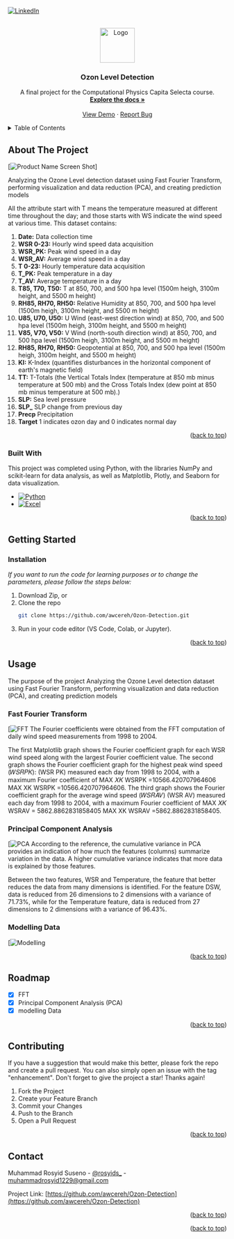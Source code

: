<a name="readme-top"></a>



<!-- PROJECT SHIELDS -->
<!--
*** I'm using markdown "reference style" links for readability.
*** Reference links are enclosed in brackets [ ] instead of parentheses ( ).
*** See the bottom of this document for the declaration of the reference variables
*** for contributors-url, forks-url, etc. This is an optional, concise syntax you may use.
*** https://www.markdownguide.org/basic-syntax/#reference-style-links
-->
[![LinkedIn][linkedin-shield]][linkedin-url]



<!-- PROJECT LOGO -->
<br />
<div align="center">
  <a href="https://github.com/awcereh/Ozon-Detection">
    <img src="images/logo.png" alt="Logo" width="80" height="80">
  </a>

  <h3 align="center">Ozon Level Detection</h3>

  <p align="center">
    A final project for the Computational Physics Capita Selecta course.
    <br />
    <a href="https://github.com/awcereh/Ozon-Detection"><strong>Explore the docs »</strong></a>
    <br />
    <br />
    <a href="https://github.com/awcereh/Ozon-Detection">View Demo</a>
    ·
    <a href="https://www.datascienceportfol.io/rosyids_">Report Bug</a>
  </p>
</div>



<!-- TABLE OF CONTENTS -->
<details>
  <summary>Table of Contents</summary>
  <ol>
    <li>
      <a href="#about-the-project">About The Project</a>
      <ul>
        <li><a href="#built-with">Built With</a></li>
      </ul>
    </li>
    <li>
      <a href="#getting-started">Getting Started</a>
      <ul>
        <li><a href="#installation">Installation</a></li>
      </ul>
    </li>
    <li><a href="#usage">Usage</a></li>
    <li><a href="#roadmap">Roadmap</a></li>
    <li><a href="#contributing">Contributing</a></li>
    <li><a href="#contact">Contact</a></li>
  </ol>
</details>



<!-- ABOUT THE PROJECT -->
## About The Project

[![Product Name Screen Shot][product-screenshot]]

Analyzing the Ozone Level detection dataset using Fast Fourier Transform, performing visualization and data reduction (PCA), and creating prediction models

All the attribute start with T means the temperature measured at different time throughout the day; and those starts with WS indicate the wind speed at various time. This dataset contains:
   1. **Date:** Data collection time
   2. **WSR 0-23:** Hourly wind speed data acquisition 
   3. **WSR_PK:** Peak wind speed in a day
   4. **WSR_AV:** Average wind speed in a day
   5. **T 0-23:** Hourly temperature data acquisition
   6. **T_PK:** Peak temperature in a day
   7. **T_AV:** Average temperature in a day
   8. **T85, T70, T50:** T at 850, 700, and 500 hpa level (1500m heigh, 3100m height, and 5500 m height)
   9. **RH85, RH70, RH50:** Relative Humidity at 850, 700, and 500 hpa level (1500m heigh, 3100m height, and 5500 m height)
   10. **U85, U70, U50:** U Wind (east-west direction wind) at 850, 700, and 500 hpa level (1500m heigh, 3100m height, and 5500 m height)
   11. **V85, V70, V50:** V Wind (north-south direction wind) at 850, 700, and 500 hpa level (1500m heigh, 3100m height, and 5500 m height)
   12. **RH85, RH70, RH50:** Geopotential at 850, 700, and 500 hpa level (1500m heigh, 3100m height, and 5500 m height)
   13. **KI:** K-Index (quantifies disturbances in the horizontal component of earth's magnetic field)
   14. **TT:** T-Totals (the Vertical Totals Index (temperature at 850 mb minus temperature at 500 mb) and the Cross Totals Index (dew point at 850 mb minus temperature at 500 mb).)
   15. **SLP:** Sea level pressure
   16. **SLP_** SLP change from previous day
   17. **Precp** Precipitation
   18. **Target** 1 indicates ozon day and 0 indicates normal day

<p align="right">(<a href="#readme-top">back to top</a>)</p>



### Built With


This project was completed using Python, with the libraries NumPy and scikit-learn for data analysis, as well as Matplotlib, Plotly, and Seaborn for data visualization.

* [![Python][Python.org]][Python-url]
* [![Excel][Excel.com]][Excel-url]

<p align="right">(<a href="#readme-top">back to top</a>)</p>

<!-- GETTING STARTED -->
## Getting Started

### Installation

_If you want to run the code for learning purposes or to change the parameters, please follow the steps below:_

1. Download Zip, or
2. Clone the repo
   ```sh
   git clone https://github.com/awcereh/Ozon-Detection.git
   ```
3. Run in your code editor (VS Code, Colab, or Jupyter).

<p align="right">(<a href="#readme-top">back to top</a>)</p>



<!-- USAGE EXAMPLES -->
## Usage

The purpose of the project Analyzing the Ozone Level detection dataset using Fast Fourier Transform, performing visualization and data reduction (PCA), and creating prediction models

### Fast Fourier Transform
[![FFT][FFT-url]
The Fourier coefficients were obtained from the FFT computation of daily wind speed measurements from 1998 to 2004.

The first Matplotlib graph shows the Fourier coefficient graph for each WSR wind speed along with the largest Fourier coefficient value.
The second graph shows the Fourier coefficient graph for the highest peak wind speed (𝑊𝑆𝑅𝑃𝐾):
(WSR PK) measured each day from 1998 to 2004, with a maximum Fourier coefficient of 
MAX 𝑋𝐾
WSRPK =10566.420707964606
MAX XK WSRPK =10566.420707964606.
The third graph shows the Fourier coefficient graph for the average wind speed (𝑊𝑆𝑅𝐴𝑉)
(WSR AV) measured each day from 1998 to 2004, with a maximum Fourier coefficient of 
MAX 𝑋𝐾 WSRAV = 5862.8862831858405
MAX XK WSRAV =5862.8862831858405.

### Principal Component Analysis
[![PCA][PCA-url]
According to the reference, the cumulative variance in PCA provides an indication of how much the features (columns) summarize variation in the data. A higher cumulative variance indicates that more data is explained by those features.

Between the two features, WSR and Temperature, the feature that better reduces the data from many dimensions is identified. For the feature DSW, data is reduced from 26 dimensions to 2 dimensions with a variance of 71.73%, while for the Temperature feature, data is reduced from 27 dimensions to 2 dimensions with a variance of 96.43%.

### Modelling Data
[![Modelling][Modelling-url]


<p align="right">(<a href="#readme-top">back to top</a>)</p>



<!-- ROADMAP -->
## Roadmap

- [x] FFT
- [x] Principal Component Analysis (PCA)
- [x] modelling Data

<p align="right">(<a href="#readme-top">back to top</a>)</p>



<!-- CONTRIBUTING -->
## Contributing

If you have a suggestion that would make this better, please fork the repo and create a pull request. You can also simply open an issue with the tag "enhancement".
Don't forget to give the project a star! Thanks again!

1. Fork the Project
2. Create your Feature Branch
3. Commit your Changes
4. Push to the Branch
5. Open a Pull Request

<p align="right">(<a href="#readme-top">back to top</a>)</p>


<!-- CONTACT -->
## Contact

Muhammad Rosyid Suseno - [@rosyids_](https://instagram.com/rosyids_) - muhammadrosyid1229@gmail.com

Project Link: [https://github.com/awcereh/Ozon-Detection](https://github.com/awcereh/Ozon-Detection)

<p align="right">(<a href="#readme-top">back to top</a>)</p>


<p align="right">(<a href="#readme-top">back to top</a>)</p>



<!-- MARKDOWN LINKS & IMAGES -->
<!-- https://www.markdownguide.org/basic-syntax/#reference-style-links -->
[linkedin-shield]: https://img.shields.io/badge/-LinkedIn-black.svg?style=for-the-badge&logo=linkedin&colorB=555
[linkedin-url]: https://www.linkedin.com/in/mrosyids/
[product-screenshot]: images/screenshot.png
[Python.org]: https://img.shields.io/badge/Python-3776AB?style=for-the-badge&logo=python&logoColor=white
[Python-url]: https://www.python.org
[Excel.com]: https://img.shields.io/badge/Microsoft_Excel-217346?style=for-the-badge&logo=microsoft-excel&logoColor=white
[Excel-url]: https://www.microsoft.com/id-id/microsoft-365/excel

[FFT-url]: images/fft.png
[PCA-url]: images/pca.png
[Modelling-url]: images/modelling.jpg

